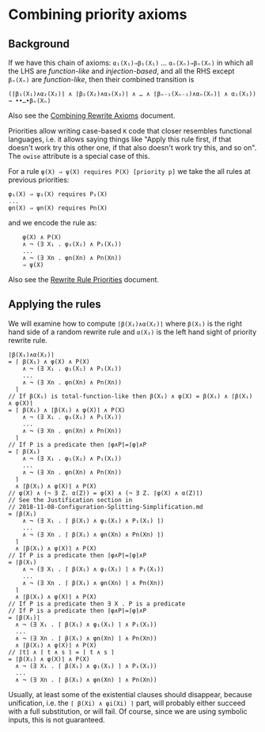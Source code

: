 Combining priority axioms
=========================

Background
----------

If we have this chain of axioms: `α₁(X₁)⇒β₁(X₁)` … `αₙ(Xₙ)⇒βₙ(Xₙ)` in which
all the LHS are *function-like* and *injection-based*, and all the RHS
except `βₙ(Xₙ)` are *function-like*, then their combined transition is

```
(⌈β₁(X₁)∧α₂(X₂)⌉ ∧ ⌈β₂(X₂)∧α₃(X₃)⌉ ∧ … ∧ ⌈βₙ₋₁(Xₙ₋₁)∧αₙ(Xₙ)⌉ ∧ α₁(X₁)) → ••…•βₙ(Xₙ)
```

Also see the [Combining Rewrite Axioms](2019-09-09-Combining-Rewrite-Axioms.md)
document.

Priorities allow writing case-based `K` code that closer resembles functional
languages, i.e. it allows saying things like "Apply this rule first,
if that doesn't work try this other one, if that also doesn't work try
this, and so on". The `owise` attribute is a special case of this.

For a rule `φ(X) ⇒ ψ(X) requires P(X) [priority p]` we take the all
rules at previous priorities:
```
φ₁(X) ⇒ ψ₁(X) requires P₁(X)
...
φn(X) ⇒ ψn(X) requires Pn(X)
```
and we encode the rule as:
```
    φ(X) ∧ P(X)
    ∧ ¬ (∃ X₁ . φ₁(X₁) ∧ P₁(X₁))
    ...
    ∧ ¬ (∃ Xn . φn(Xn) ∧ Pn(Xn))
    ⇒ ψ(X)
```

Also see the [Rewrite Rule Priorities](2020-06-22-Rewrite-Rule-Priorities.md)
document.

Applying the rules
------------------

We will examine how to compute `⌈β(X₁)∧α(X₂)⌉` where `β(X₁)` is the right
hand side of a random rewrite rule and `α(X₂)` is the left hand sight of
priority rewrite rule.

```
⌈β(X₁)∧α(X₂)⌉
= ⌈ β(X₁) ∧ φ(X) ∧ P(X)
    ∧ ¬ (∃ X₁ . φ₁(X₁) ∧ P₁(X₁))
    ...
    ∧ ¬ (∃ Xn . φn(Xn) ∧ Pn(Xn))
  ⌉
// If β(X₁) is total-function-like then β(X₁) ∧ φ(X) = β(X₁) ∧ ⌈β(X₁) ∧ φ(X)⌉
= ⌈ β(X₁) ∧ ⌈β(X₁) ∧ φ(X)⌉ ∧ P(X)
    ∧ ¬ (∃ X₁ . φ₁(X₁) ∧ P₁(X₁))
    ...
    ∧ ¬ (∃ Xn . φn(Xn) ∧ Pn(Xn))
  ⌉
// If P is a predicate then ⌈φ∧P⌉=⌈φ⌉∧P
= ⌈ β(X₁)
    ∧ ¬ (∃ X₁ . φ₁(X₁) ∧ P₁(X₁))
    ...
    ∧ ¬ (∃ Xn . φn(Xn) ∧ Pn(Xn))
  ⌉
  ∧ ⌈β(X₁) ∧ φ(X)⌉ ∧ P(X)
// φ(X) ∧ (¬ ∃ Z. α(Z)) = φ(X) ∧ (¬ ∃ Z. ⌈φ(X) ∧ α(Z)⌉)
// See the Justification section in
// 2018-11-08-Configuration-Splitting-Simplification.md
= ⌈β(X₁)
    ∧ ¬ (∃ X₁ . ⌈ β(X₁) ∧ φ₁(X₁) ∧ P₁(X₁) ⌉)
    ...
    ∧ ¬ (∃ Xn . ⌈ β(X₁) ∧ φn(Xn) ∧ Pn(Xn) ⌉)
  ⌉
  ∧ ⌈β(X₁) ∧ φ(X)⌉ ∧ P(X)
// If P is a predicate then ⌈φ∧P⌉=⌈φ⌉∧P
= ⌈β(X₁)
    ∧ ¬ (∃ X₁ . ⌈ β(X₁) ∧ φ₁(X₁) ⌉ ∧ P₁(X₁))
    ...
    ∧ ¬ (∃ Xn . ⌈ β(X₁) ∧ φn(Xn) ⌉ ∧ Pn(Xn))
  ⌉
  ∧ ⌈β(X₁) ∧ φ(X)⌉ ∧ P(X)
// If P is a predicate then ∃ X . P is a predicate
// If P is a predicate then ⌈φ∧P⌉=⌈φ⌉∧P
= ⌈β(X₁)⌉
  ∧ ¬ (∃ X₁ . ⌈ β(X₁) ∧ φ₁(X₁) ⌉ ∧ P₁(X₁))
  ...
  ∧ ¬ (∃ Xn . ⌈ β(X₁) ∧ φn(Xn) ⌉ ∧ Pn(Xn))
  ∧ ⌈β(X₁) ∧ φ(X)⌉ ∧ P(X)
// ⌈t⌉ ∧ ⌈ t ∧ s ⌉ = ⌈ t ∧ s ⌉
= ⌈β(X₁) ∧ φ(X)⌉ ∧ P(X)
  ∧ ¬ (∃ X₁ . ⌈ β(X₁) ∧ φ₁(X₁) ⌉ ∧ P₁(X₁))
  ...
  ∧ ¬ (∃ Xn . ⌈ β(X₁) ∧ φn(Xn) ⌉ ∧ Pn(Xn))
```

Usually, at least some of the existential clauses should disappear, because
unification, i.e. the `⌈ β(Xi) ∧ φi(Xi) ⌉` part, will probably either succeed
with a full substitution, or will fail. Of course, since we are using symbolic
inputs, this is not guaranteed.
